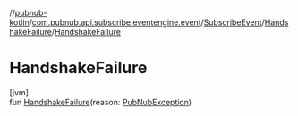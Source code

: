 //[pubnub-kotlin](../../../../index.md)/[com.pubnub.api.subscribe.eventengine.event](../../index.md)/[SubscribeEvent](../index.md)/[HandshakeFailure](index.md)/[HandshakeFailure](-handshake-failure.md)

# HandshakeFailure

[jvm]\
fun [HandshakeFailure](-handshake-failure.md)(reason: [PubNubException](../../../com.pubnub.api/-pub-nub-exception/index.md))
